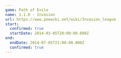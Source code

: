 ```yaml
---
game: Path of Exile
name: 1.1.0 - Invasion
url: https://www.poewiki.net/wiki/Invasion_league
start:
  confirmed: true
  startDate: 2014-03-05T20:00:00.000Z
end:
  endDate: 2014-07-05T21:00:00.000Z
  confirmed: true
---
```

